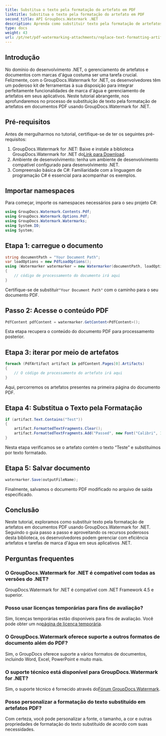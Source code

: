 ```yaml
---
title: Substitua o texto pela formatação do artefato em PDF
linktitle: Substitua o texto pela formatação do artefato em PDF
second_title: API GroupDocs.Watermark .NET
description: Aprenda como substituir texto pela formatação de artefatos em documentos PDF usando GroupDocs.Watermark for .NET. Melhore o gerenciamento de documentos sem esforço.
type: docs
weight: 43
url: /pt/net/pdf-watermarking-attachments/replace-text-formatting-artifact-pdf/
---
```

## Introdução
No domínio do desenvolvimento .NET, o gerenciamento de artefatos e documentos com marcas d'água costuma ser uma tarefa crucial. Felizmente, com o GroupDocs.Watermark for .NET, os desenvolvedores têm um poderoso kit de ferramentas à sua disposição para integrar perfeitamente funcionalidades de marca d'água e gerenciamento de artefatos em seus aplicativos. Neste tutorial abrangente, nos aprofundaremos no processo de substituição de texto pela formatação de artefatos em documentos PDF usando GroupDocs.Watermark for .NET.
## Pré-requisitos
Antes de mergulharmos no tutorial, certifique-se de ter os seguintes pré-requisitos:
1.  GroupDocs.Watermark for .NET: Baixe e instale a biblioteca GroupDocs.Watermark for .NET do[Link para Download](https://releases.groupdocs.com/Watermark/net/).
2. Ambiente de desenvolvimento: tenha um ambiente de desenvolvimento compatível configurado para desenvolvimento .NET.
3. Compreensão básica de C#: Familiaridade com a linguagem de programação C# é essencial para acompanhar os exemplos.

## Importar namespaces
Para começar, importe os namespaces necessários para o seu projeto C#:
```csharp
using GroupDocs.Watermark.Contents.Pdf;
using GroupDocs.Watermark.Options.Pdf;
using GroupDocs.Watermark.Watermarks;
using System.IO;
using System;
```
## Etapa 1: carregue o documento
```csharp
string documentPath = "Your Document Path";
var loadOptions = new PdfLoadOptions();
using (Watermarker watermarker = new Watermarker(documentPath, loadOptions))
{
    // código de processamento do documento irá aqui
}
```
 Certifique-se de substituir`"Your Document Path"` com o caminho para o seu documento PDF.
## Passo 2: Acesse o conteúdo PDF
```csharp
PdfContent pdfContent = watermarker.GetContent<PdfContent>();
```
Esta etapa recupera o conteúdo do documento PDF para processamento posterior.
## Etapa 3: iterar por meio de artefatos
```csharp
foreach (PdfArtifact artifact in pdfContent.Pages[0].Artifacts)
{
    // O código de processamento do artefato irá aqui
}
```
Aqui, percorremos os artefatos presentes na primeira página do documento PDF.
## Etapa 4: Substitua o Texto pela Formatação
```csharp
if (artifact.Text.Contains("Test"))
{
    artifact.FormattedTextFragments.Clear();
    artifact.FormattedTextFragments.Add("Passed", new Font("Calibri", 19, FontStyle.Bold), Color.Red, Color.Aqua);
}
```
Nesta etapa verificamos se o artefato contém o texto “Teste” e substituímos por texto formatado.
## Etapa 5: Salvar documento
```csharp
watermarker.Save(outputFileName);
```
Finalmente, salvamos o documento PDF modificado no arquivo de saída especificado.

## Conclusão
Neste tutorial, exploramos como substituir texto pela formatação de artefatos em documentos PDF usando GroupDocs.Watermark for .NET. Seguindo o guia passo a passo e aproveitando os recursos poderosos desta biblioteca, os desenvolvedores podem gerenciar com eficiência artefatos e tarefas de marca d'água em seus aplicativos .NET.
## Perguntas frequentes
### O GroupDocs.Watermark for .NET é compatível com todas as versões do .NET?
GroupDocs.Watermark for .NET é compatível com .NET Framework 4.5 e superior.
### Posso usar licenças temporárias para fins de avaliação?
 Sim, licenças temporárias estão disponíveis para fins de avaliação. Você pode obter um no[página de licença temporária](https://purchase.groupdocs.com/temporary-license/).
### O GroupDocs.Watermark oferece suporte a outros formatos de documento além do PDF?
Sim, o GroupDocs oferece suporte a vários formatos de documentos, incluindo Word, Excel, PowerPoint e muito mais.
### O suporte técnico está disponível para GroupDocs.Watermark for .NET?
 Sim, o suporte técnico é fornecido através do[Fórum GroupDocs.Watermark](https://forum.groupdocs.com/c/watermark/19).
### Posso personalizar a formatação do texto substituído em artefatos PDF?
Com certeza, você pode personalizar a fonte, o tamanho, a cor e outras propriedades de formatação do texto substituído de acordo com suas necessidades.
